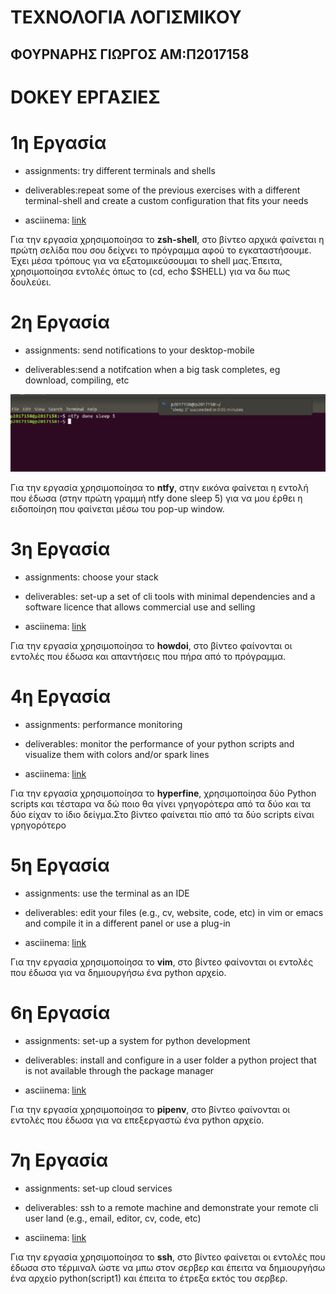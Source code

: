 # ΤΕΧΝΟΛΟΓΙΑ ΛΟΓΙΣΜΙΚΟΥ

## ΦΟΥΡΝΑΡΗΣ ΓΙΩΡΓΟΣ ΑΜ:Π2017158

# DOKEY ΕΡΓΑΣΙΕΣ

# 1η Εργασία


* assignments: try different terminals and shells

* deliverables:repeat some of the previous exercises with a different terminal-shell and create a custom configuration that fits your needs

* asciinema: [link](https://asciinema.org/a/314886)

Για την εργασία χρησιμοποίησα το **zsh-shell**, στο βίντεο αρχικά φαίνεται η πρώτη σελίδα που σου δείχνει το πρόγραμμα αφού το εγκαταστήσουμε. Έχει μέσα τρόπους για να εξατομικεύσουμαι το shell μας.Έπειτα, χρησιμοποίησα εντολές όπως το  (cd, echo $SHELL) για να δω πως δουλεύει.


# 2η Εργασία

* assignments: send notifications to your desktop-mobile


* deliverables:send a notifcation when a big task completes, eg download, compiling, etc


![example image](ntfy.png)


Για την εργασία χρησιμοποίησα το **ntfy**, στην εικόνα φαίνεται η εντολή που έδωσα (στην πρώτη γραμμή ntfy done sleep 5) για να μου έρθει η ειδοποίηση που φαίνεται μέσω του pop-up window.


# 3η Εργασία

* assignments: choose your stack


* deliverables: set-up a set of cli tools with minimal dependencies and a software licence that allows commercial use and selling

* asciinema: [link](https://asciinema.org/a/328914)


Για την εργασία χρησιμοποίησα το **howdoi**, στο βίντεο φαίνονται οι εντολές που έδωσα και απαντήσεις που πήρα από το πρόγραμμα.

# 4η Εργασία

* assignments: performance monitoring


* deliverables: monitor the performance of your python scripts and visualize them with colors and/or spark lines

* asciinema: [link](https://asciinema.org/a/328920)


Για την εργασία χρησιμοποίησα το **hyperfine**, χρησιμοποίησα δύο Python scripts και τέσταρα να δώ ποιο θα γίνει γρηγορότερα από τα δύο και τα δύο είχαν το ίδιο δείγμα.Στο βίντεο φαίνεται πίο από τα δύο scripts είναι γρηγορότερο

# 5η Εργασία

* assignments: use the terminal as an IDE


* deliverables: edit your files (e.g., cv, website, code, etc) in vim or emacs and compile it in a different panel or use a plug-in

* asciinema: [link](https://asciinema.org/a/328978)


Για την εργασία χρησιμοποίησα το **vim**, στο βίντεο φαίνονται οι εντολές που έδωσα για να δημιουργήσω ένα python αρχείο.

# 6η Εργασία

* assignments: set-up a system for python development


* deliverables: install and configure in a user folder a python project that is not available through the package manager

* asciinema: [link](https://asciinema.org/a/329016)


Για την εργασία χρησιμοποίησα το **pipenv**, στο βίντεο φαίνονται οι εντολές που έδωσα για να επεξεργαστώ ένα python αρχείο.


# 7η Εργασία

* assignments: set-up cloud services


* deliverables: ssh to a remote machine and demonstrate your remote cli user land (e.g., email, editor, cv, code, etc)

* asciinema: [link](https://asciinema.org/a/334860)


Για την εργασία χρησιμοποίησα το **ssh**, στο βίντεο φαίνεται οι εντολές που έδωσα στο τέρμιναλ ώστε να μπω στον σερβερ και έπειτα να δημιουργήσω ένα αρχείο python(script1) και έπειτα το έτρεξα εκτός του σερβερ.

